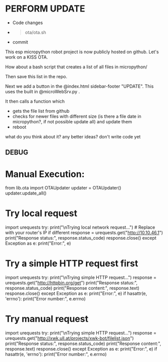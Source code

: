 # PERFORM UPDATE

- Code changes
- > ota/ota.sh
- commit

This esp micropython robot project is now publicly hosted on github. Let's work on a KISS OTA.

How about a bash script that creates a list of all files in micropython/

Then save this list in the repo.

Next we add a button in the @index.html sidebar-footer "UPDATE". This uses the built in @microWebSrv.py .

It then calls a function which 
- gets the file list from github
- checks for newer files with different size (is there a file date in micropython?, if not possible update all) and update them
- reboot

what do you think about it? any better ideas? don't write code yet


## DEBUG

# Manual Execution:
from lib.ota import OTAUpdater
updater = OTAUpdater()
updater.update_all()

# Try local request
import urequests
try:
    print("\nTrying local network request...")
    # Replace with your router's IP if different
    response = urequests.get("http://10.10.46.1")
    print("Response status:", response.status_code)
    response.close()
except Exception as e:
    print("Error:", e)


# Try a simple HTTP request first
import urequests
try:
    print("\nTrying simple HTTP request...")
    response = urequests.get("http://httpbin.org/get")
    print("Response status:", response.status_code)
    print("Response content:", response.text)
    response.close()
except Exception as e:
    print("Error:", e)
    if hasattr(e, 'errno'):
        print("Error number:", e.errno)



# Try manual request
import urequests
try:
    print("\nTrying simple HTTP request...")
    response = urequests.get("http://xwk.ull.at/projects/xwk-bot/filelist.json")
    print("Response status:", response.status_code)
    print("Response content:", response.text)
    response.close()
except Exception as e:
    print("Error:", e)
    if hasattr(e, 'errno'):
        print("Error number:", e.errno)